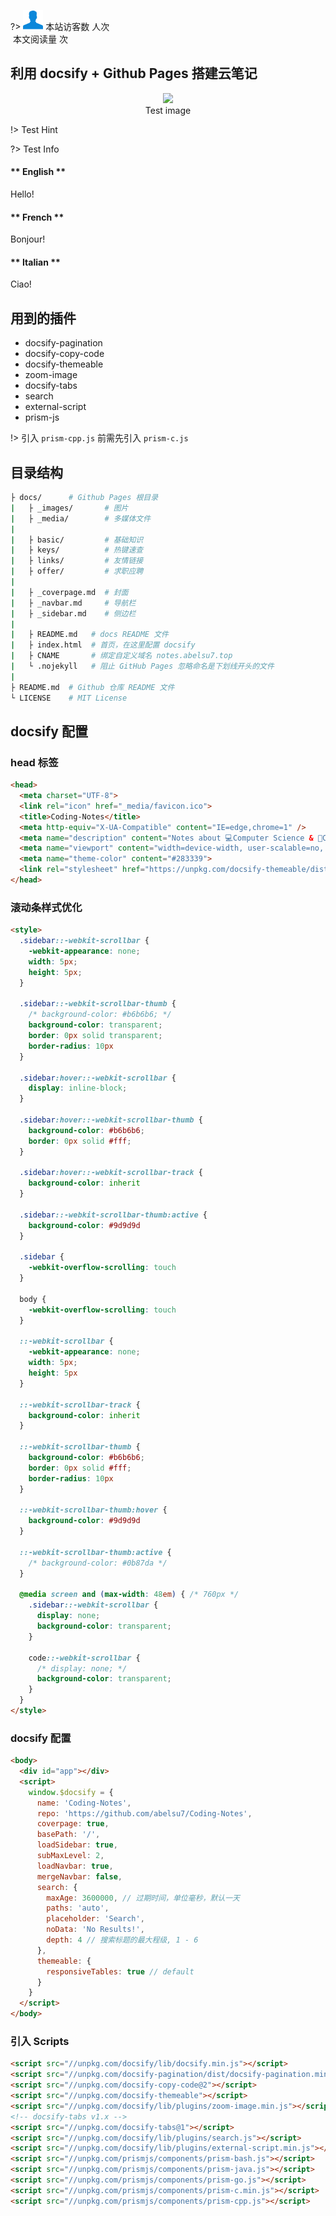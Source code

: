 <link href="//cdn.bootcss.com/font-awesome/4.7.0/css/font-awesome.min.css" rel="stylesheet">
<script async src="//busuanzi.ibruce.info/busuanzi/2.3/busuanzi.pure.mini.js"></script>

?> <span id="busuanzi_container_site_uv"><img src="_media/visit.svg" data-origin="view.svg" alt data-no-zoom> 本站访客数 <span id="busuanzi_value_site_uv"><i class="fa fa-spinner fa-spin"></i></span> 人次</span><br><span id="busuanzi_container_page_pv"><img src="//notes.abelsu7.top/_media/view.svg" data-origin="view.svg" alt data-no-zoom> 本文阅读量 <span id="busuanzi_value_page_pv"><i class="fa fa-spinner fa-spin"></i></span> 次</span>

## 利用 docsify + Github Pages 搭建云笔记

<p>
    <div style='text-align: center'>
        <img src='https://notes.abelsu7.top/_images/cover.jpg' width='600'></img>
    </div>
    <div style='text-align: center'>
        Test image
    </div>
</p>

!> Test Hint

?> Test Info

<!-- tabs:start -->

#### ** English **

Hello!

#### ** French **

Bonjour!

#### ** Italian **

Ciao!

<!-- tabs:end -->

## 用到的插件

* docsify-pagination
* docsify-copy-code
* docsify-themeable
* zoom-image
* docsify-tabs
* search
* external-script
* prism-js

!> 引入 `prism-cpp.js` 前需先引入 `prism-c.js`

## 目录结构

```bash
├ docs/      # Github Pages 根目录
|   ├ _images/       # 图片
|   ├ _media/        # 多媒体文件 
|
|   ├ basic/         # 基础知识
|   ├ keys/          # 热键速查
|   ├ links/         # 友情链接
|   ├ offer/         # 求职应聘
|
|   ├ _coverpage.md  # 封面
|   ├ _navbar.md     # 导航栏
|   ├ _sidebar.md    # 侧边栏
|
|   ├ README.md   # docs README 文件
|   ├ index.html  # 首页，在这里配置 docsify
|   ├ CNAME       # 绑定自定义域名 notes.abelsu7.top
|   └ .nojekyll   # 阻止 GitHub Pages 忽略命名是下划线开头的文件
|    
├ README.md  # Github 仓库 README 文件
└ LICENSE    # MIT License
```

## docsify 配置

### head 标签

```html
<head>
  <meta charset="UTF-8">
  <link rel="icon" href="_media/favicon.ico">
  <title>Coding-Notes</title>
  <meta http-equiv="X-UA-Compatible" content="IE=edge,chrome=1" />
  <meta name="description" content="Notes about 💻Computer Science & 📝Coding Skills.">
  <meta name="viewport" content="width=device-width, user-scalable=no, initial-scale=1.0, maximum-scale=1.0, minimum-scale=1.0">
  <meta name="theme-color" content="#283339">
  <link rel="stylesheet" href="https://unpkg.com/docsify-themeable/dist/css/theme-simple-dark.css">
</head>
```

### 滚动条样式优化

```html
<style>
  .sidebar::-webkit-scrollbar {
    -webkit-appearance: none;
    width: 5px;
    height: 5px;
  }

  .sidebar::-webkit-scrollbar-thumb {
    /* background-color: #b6b6b6; */
    background-color: transparent;
    border: 0px solid transparent;
    border-radius: 10px
  }

  .sidebar:hover::-webkit-scrollbar {
    display: inline-block;
  }

  .sidebar:hover::-webkit-scrollbar-thumb {
    background-color: #b6b6b6;
    border: 0px solid #fff;
  }

  .sidebar:hover::-webkit-scrollbar-track {
    background-color: inherit
  }

  .sidebar::-webkit-scrollbar-thumb:active {
    background-color: #9d9d9d
  }

  .sidebar {
    -webkit-overflow-scrolling: touch
  }

  body {
    -webkit-overflow-scrolling: touch
  }

  ::-webkit-scrollbar {
    -webkit-appearance: none;
    width: 5px;
    height: 5px
  }

  ::-webkit-scrollbar-track {
    background-color: inherit
  }

  ::-webkit-scrollbar-thumb {
    background-color: #b6b6b6;
    border: 0px solid #fff;
    border-radius: 10px
  }

  ::-webkit-scrollbar-thumb:hover {
    background-color: #9d9d9d
  }

  ::-webkit-scrollbar-thumb:active {
    /* background-color: #0b87da */
  }

  @media screen and (max-width: 48em) { /* 760px */
    .sidebar::-webkit-scrollbar {
      display: none;
      background-color: transparent;
    }

    code::-webkit-scrollbar {
      /* display: none; */
      background-color: transparent;
    }
  }
</style>
```

### docsify 配置

```html
<body>
  <div id="app"></div>
  <script>
    window.$docsify = {
      name: 'Coding-Notes',
      repo: 'https://github.com/abelsu7/Coding-Notes',
      coverpage: true,
      basePath: '/',
      loadSidebar: true,
      subMaxLevel: 2,
      loadNavbar: true,
      mergeNavbar: false,
      search: {
        maxAge: 3600000, // 过期时间，单位毫秒，默认一天
        paths: 'auto',
        placeholder: 'Search',
        noData: 'No Results!',
        depth: 4 // 搜索标题的最大程级, 1 - 6
      },
      themeable: {
        responsiveTables: true // default
      }
    }
  </script>
</body>
```

### 引入 Scripts

```html
<script src="//unpkg.com/docsify/lib/docsify.min.js"></script>
<script src="//unpkg.com/docsify-pagination/dist/docsify-pagination.min.js"></script>
<script src="//unpkg.com/docsify-copy-code@2"></script>
<script src="//unpkg.com/docsify-themeable"></script>
<script src="//unpkg.com/docsify/lib/plugins/zoom-image.min.js"></script>
<!-- docsify-tabs v1.x -->
<script src="//unpkg.com/docsify-tabs@1"></script>
<script src="//unpkg.com/docsify/lib/plugins/search.js"></script>
<script src="//unpkg.com/docsify/lib/plugins/external-script.min.js"></script>
<script src="//unpkg.com/prismjs/components/prism-bash.js"></script>
<script src="//unpkg.com/prismjs/components/prism-java.js"></script>
<script src="//unpkg.com/prismjs/components/prism-go.js"></script>
<script src="//unpkg.com/prismjs/components/prism-c.min.js"></script>
<script src="//unpkg.com/prismjs/components/prism-cpp.js"></script>
```
